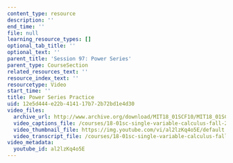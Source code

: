 ```yaml
---
content_type: resource
description: ''
end_time: ''
file: null
learning_resource_types: []
optional_tab_title: ''
optional_text: ''
parent_title: 'Session 97: Power Series'
parent_type: CourseSection
related_resources_text: ''
resource_index_text: ''
resourcetype: Video
start_time: ''
title: Power Series Practice
uid: 12e5d444-e22b-4141-17b7-2b72bd1e4d30
video_files:
  archive_url: http://www.archive.org/download/MIT18_01SCF10/MIT18_01SCF10Rec_78_300k.mp4
  video_captions_file: /courses/18-01sc-single-variable-calculus-fall-2010/571469d7fc9951cbb44bffd4a842c073_al2lzKq4o5E.vtt
  video_thumbnail_file: https://img.youtube.com/vi/al2lzKq4o5E/default.jpg
  video_transcript_file: /courses/18-01sc-single-variable-calculus-fall-2010/51118bb62ed1d8b9551659c388a7e1c4_al2lzKq4o5E.pdf
video_metadata:
  youtube_id: al2lzKq4o5E
---
```

